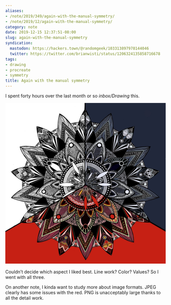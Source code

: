 ```yaml
---
aliases:
- /note/2019/349/again-with-the-manual-symmetry/
- /note/2019/12/again-with-the-manual-symmetry/
category: note
date: 2019-12-15 12:37:51-08:00
slug: again-with-the-manual-symmetry
syndication:
  mastodon: https://hackers.town/@randomgeek/103313897978144046
  twitter: https://twitter.com/brianwisti/status/1206324135858716678
tags:
- drawing
- procreate
- symmetry
title: Again with the manual symmetry
---
```


I spent forty hours over the last month or so *inbox/Drawing* this.

![attachments/img/2019/cover-2019-12-15.jpg](../../../attachments/img/2019/cover-2019-12-15.jpg)

Couldn’t decide which aspect I liked best. Line work? Color? Values? So
I went with all three.

On another note, I kinda want to study more about image formats. JPEG
clearly has some issues with the red. PNG is unacceptably large thanks
to all the detail work.

